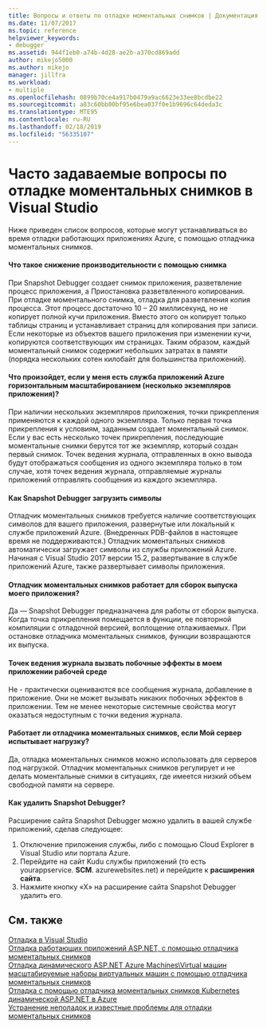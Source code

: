 ```yaml
---
title: Вопросы и ответы по отладке моментальных снимков | Документация Майкрософт
ms.date: 11/07/2017
ms.topic: reference
helpviewer_keywords:
- debugger
ms.assetid: 944f1eb0-a74b-4d28-ae2b-a370cd869add
author: mikejo5000
ms.author: mikejo
manager: jillfra
ms.workload:
- multiple
ms.openlocfilehash: 0899b70ce4a917b0479a9ac6623e33ee8bcdbe22
ms.sourcegitcommit: a83c60bb00bf95e6bea037f0e1b9696c64deda3c
ms.translationtype: MTE95
ms.contentlocale: ru-RU
ms.lasthandoff: 02/18/2019
ms.locfileid: "56335107"
---
```

# <a name="frequently-asked-questions-for-snapshot-debugging-in-visual-studio"></a>Часто задаваемые вопросы по отладке моментальных снимков в Visual Studio

Ниже приведен список вопросов, которые могут устанавливаться во время отладки работающих приложениях Azure, с помощью отладчика моментальных снимков.

#### <a name="what-is-the-performance-cost-of-taking-a-snapshot"></a>Что такое снижение производительности с помощью снимка

При Snapshot Debugger создает снимок приложения, разветвление процесс приложения, а Приостановка разветвленного копирования. При отладке моментального снимка, отладка для разветвления копия процесса. Этот процесс достаточно 10 – 20 миллисекунд, но не копирует полной кучи приложения. Вместо этого он копирует только таблицы страниц и устанавливает страниц для копирования при записи. Если некоторые из объектов вашего приложения при изменении кучи, копируются соответствующих им страницах. Таким образом, каждый моментальный снимок содержит небольших затратах в памяти (порядка нескольких сотен килобайт для большинства приложений). 

#### <a name="what-happens-if-i-have-a-scaled-out-azure-app-service-multiple-instances-of-my-app"></a>Что произойдет, если у меня есть служба приложений Azure горизонтальным масштабированием (несколько экземпляров приложения)?

При наличии нескольких экземпляров приложения, точки прикрепления применяются к каждой одного экземпляра. Только первая точка прикрепления к условиям, заданным создает моментальный снимок. Если у вас есть несколько точек прикрепления, последующие моментальные снимки берутся тот же экземпляр, который создан первый снимок. Точек ведения журнала, отправленных в окно вывода будут отображаться сообщения из одного экземпляра только в том случае, хотя точек ведения журнала, отправляемые журналы приложений отправлять сообщения из каждого экземпляра. 

#### <a name="how-does-the-snapshot-debugger-load-symbols"></a>Как Snapshot Debugger загрузить символы

Отладчик моментальных снимков требуется наличие соответствующих символов для вашего приложения, развернутые или локальный к службе приложений Azure. (Внедренных PDB-файлов в настоящее время не поддерживаются.) Отладчик моментальных снимков автоматически загружает символы из службы приложений Azure. Начиная с Visual Studio 2017 версии 15.2, развертывание в службе приложений Azure, также развертывает символы приложения.

#### <a name="does-the-snapshot-debugger-work-against-release-builds-of-my-application"></a>Отладчик моментальных снимков работает для сборок выпуска моего приложения?

Да — Snapshot Debugger предназначена для работы от сборок выпуска. Когда точка прикрепления помещается в функции, ее повторной компиляции с отладочной версией, воплощение отлаживаемых. При остановке отладчика моментальных снимков, функции возвращаются их выпуска. 

#### <a name="can-logpoints-cause-side-effects-in-my-production-application"></a>Точек ведения журнала вызвать побочные эффекты в моем приложении рабочей среде

Не - практически оцениваются все сообщения журнала, добавление в приложение. Они не может вызывать никаких побочных эффектов в приложении. Тем не менее некоторые системные свойства могут оказаться недоступным с точки ведения журнала. 

#### <a name="does-the-snapshot-debugger-work-if-my-server-is-under-load"></a>Работает ли отладчика моментальных снимков, если Мой сервер испытывает нагрузку?

Да, отладка моментальных снимков можно использовать для серверов под нагрузкой. Отладчик моментальных снимков регулирует и не делать моментальные снимки в ситуациях, где имеется низкий объем свободной памяти на сервере.

#### <a name="how-do-i-uninstall-the-snapshot-debugger"></a>Как удалить Snapshot Debugger?

Расширение сайта Snapshot Debugger можно удалить в вашей службе приложений, сделав следующее:

1. Отключение приложения службы, либо с помощью Cloud Explorer в Visual Studio или портала Azure.
1. Перейдите на сайт Kudu службы приложений (то есть yourappservice. **SCM**. azurewebsites.net) и перейдите к **расширения сайта**.
1. Нажмите кнопку «X» на расширение сайта Snapshot Debugger удалить его.

## <a name="see-also"></a>См. также

[Отладка в Visual Studio](../debugger/index.md)  
[Отладка работающих приложений ASP.NET, с помощью отладчика моментальных снимков](../debugger/debug-live-azure-applications.md)  
[Отладка динамического ASP.NET Azure Machines\Virtual машин масштабируемые наборы виртуальных машин с помощью отладчика моментальных снимков](../debugger/debug-live-azure-virtual-machines.md)  
[Отладка с помощью отладчика моментальных снимков Kubernetes динамической ASP.NET в Azure](../debugger/debug-live-azure-kubernetes.md)  
[Устранение неполадок и известные проблемы для отладки моментальных снимков](../debugger/debug-live-azure-apps-troubleshooting.md)
